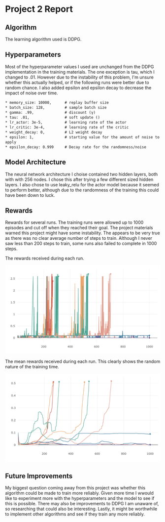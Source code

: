 # Project 2 Report

## Algorithm
The learning algorithm used is DDPG.

## Hyperparameters
Most of the hyperparameter values I used are unchanged from the DDPG implementation in the training materials.  The one exception is tau, which I changed to .01.  However due to the instability of this problem, I'm unsure whether this actually helped, or if the following runs were better due to random chance.  I also added epsilon and epsilon decay to decrease the impact of noise over time.

    * memory_size: 10000,      # replay buffer size
    * batch_size: 128,         # sample batch size
    * gamma: .99,              # discount (γ)
    * tau: .01,                # soft update ()
    * lr_actor: 3e-5,          # learning rate of the actor
    * lr_critic: 3e-4,         # learning rate of the critic
    * weight_decay: 0,         # L2 weight decay
    * epsilon: 1,              # starting value for the amount of noise to apply
    * epsilon_decay: 0.999     # Decay rate for the randomness/noise

## Model Architecture
The neural network architecture I choise contained two hidden layers, both with  with 256 nodes.  I chose this after trying a few different sized hidden layers.  I also chose to use leaky_relu for the actor model because it seemed to perform better, although due to the randomness of the training this could have been down to luck.

## Rewards
Rewards for several runs.  The training runs were allowed up to 1000 episodes and cut off when they reached their goal.
The project materials warned this project might have some instability.  The appears to be very true as there was no clear average number of steps to train. Although I never saw less than 200 steps to train, some runs also failed to complete in 1000 steps.

The rewards received during each run.

![Rewards](https://github.com/rbak/deep-rl-udacity-project-3/blob/master/results/rewards.png)

The mean rewards received during each run.  This clearly shows the random nature of the training time.

![Mean Rewards](https://github.com/rbak/deep-rl-udacity-project-3/blob/master/results/mean-rewards.png)

## Future Improvements
My biggest question coming away from this project was whether this algorithm could be made to train more reliably.  Given more time I wwould like to experiment more with the hyperparameters and the model to see if this is possible.  There may also be improvements to DDPG I am unaware of, so researching that could also be interesting.  Lastly, it might be worthwhile to implement other algorithms and see if they train any more reliably.
